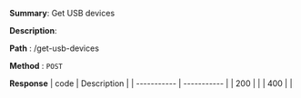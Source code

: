 **Summary**: Get USB devices

**Description**:

**Path** : /get-usb-devices

**Method** : `POST`

**Response**
| code      | Description |
| ----------- | ----------- |
|  200   |       |
|  400   |       |

